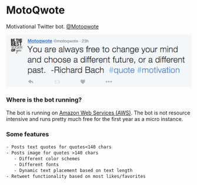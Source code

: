 # MotoQwote 

Motivational Twitter bot. [@Motoqwote](http://twitter.com/motoqwote)

![alt tag](./textquote.png)

### Where is the bot running?

The bot is running on [Amazon Web Services (AWS)](https://aws.amazon.com/). The bot is not resource intensive and runs pretty much free for the first year as a micro instance.

### Some features
```
- Posts text quotes for quotes<140 chars
- Posts image for quotes >140 chars
   - Different color schemes
   - Different fonts
   - Dynamic text placement based on text length
- Retweet functionality based on most likes/favorites
```
